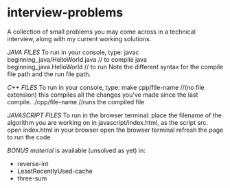# interview-problems

A collection of small problems you may come across in a technical interview, along with my current working solutions.

*JAVA FILES*
To run in your console, type:
  javac beginning_java/HelloWorld.java   // to compile
  java beginning_java.HelloWorld    // to run
Note the different syntax for the compile file path and the run file path.

*C++ FILES*
To run in your console, type:
  make cpp/file-name   //(no file extension) this compiles all the changes you've made since the last compile.
  ./cpp/file-name   //runs the compiled file

*JAVASCRIPT FILES*
To run in the browser terminal:
  place the filename of the algorithm you are working on in javascript/index.html, as the script src.
  open index.html in your browser
  open the browser terminal
  refresh the page to run the code

*BONUS material* is available (unsolved as yet) in:
- reverse-int
- LeastRecentlyUsed-cache
- three-sum
